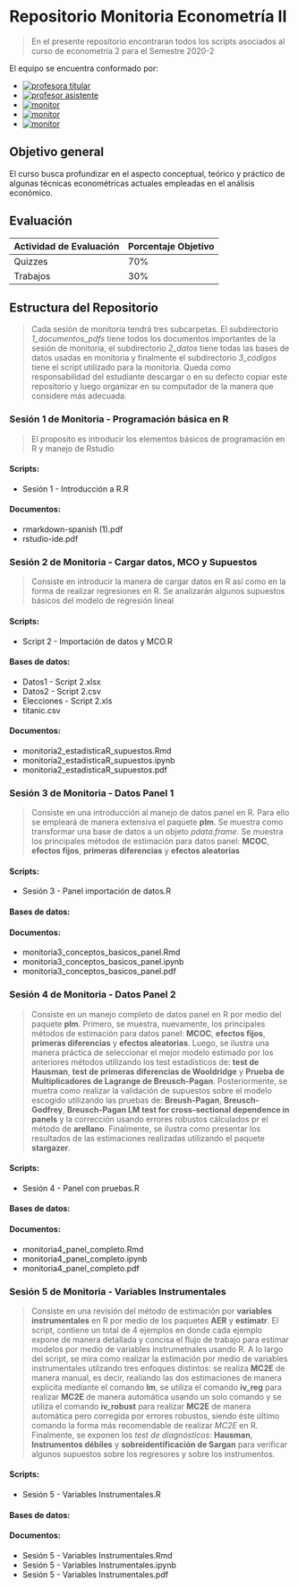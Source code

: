 # Repositorio Monitoria Econometría II

> En el presente repositorio encontraran todos los scripts asociados al curso de econometría 2 para el Semestre 2020-2

El equipo se encuentra conformado por:
- [![profesora titular](https://img.shields.io/badge/profesor%20titular-Nancy%20Milena%20Hoyos-orange)](mailto:nmhoyosg@unal.edu.co)
- [![profesor asistente](https://img.shields.io/badge/Profesor%20asistente-Luis%20Alfonso%20Luna%20-blue)](mailto:nmhoyosg@unal.edu.co)
- [![monitor](https://img.shields.io/badge/monitor-Jhan%20Jhailer%20Andrade-yellow)](mailto:jandradep@unal.edu.co)
- [![monitor](https://img.shields.io/badge/monitor-Juan%20Camilo%20Forero-red)](mailto:jcforerob@unal.edu.co)
- [![monitor](https://img.shields.io/badge/monitor-Germ%C3%A1n%20C%20Rodr%C3%ADguez-green)](mailto:gecrodriguezpe@unal.edu.co)

## Objetivo general

El curso busca profundizar en el aspecto conceptual, teórico y práctico de algunas técnicas econométricas actuales empleadas en el análisis económico.

## Evaluación

 Actividad de Evaluación | Porcentaje Objetivo 
-------------------------|---------------------
 Quizzes                 |         70%         
 Trabajos                |         30%         


## Estructura del Repositorio

> Cada sesión de monitoria tendrá tres subcarpetas. El subdirectorio *1_documentos_pdfs* tiene todos los documentos importantes de la sesión de monitoria, el subdirectorio *2_datos* tiene todas las bases de datos usadas en monitoria y finalmente el subdirectorio *3_códigos* tiene el script utilizado para la monitoria. Queda como responsabilidad del estudiante descargar o en su defecto copiar este repositorio y luego organizar en su computador de la manera que considere más adecuada. 

### Sesión 1 de Monitoria - Programación básica en R

> El proposito es introducir los elementos básicos de programación en R y manejo de Rstudio

#### Scripts:
* Sesión 1 - Introducción a R.R

#### Documentos:
* rmarkdown-spanish (1).pdf
* rstudio-ide.pdf

### Sesión 2 de Monitoria - Cargar datos, MCO y Supuestos

> Consiste en introducir la manera de cargar datos en R así como en la forma de realizar regresiones en R. Se analizarán algunos supuestos básicos del modelo de regresión lineal

#### Scripts:
* Script 2 - Importación de datos y MCO.R

#### Bases de datos:
* Datos1 - Script 2.xlsx
* Datos2 - Script 2.csv
* Elecciones - Script 2.xls
* titanic.csv

#### Documentos:
* monitoria2_estadisticaR_supuestos.Rmd
* monitoria2_estadisticaR_supuestos.ipynb
* monitoria2_estadisticaR_supuestos.pdf

### Sesión 3 de Monitoria - Datos Panel 1

> Consiste en una introducción al manejo de datos panel en R. Para ello se empleará de manera extensiva el paquete **plm**. Se muestra como transformar una base de datos a un objeto *pdata.frame*. Se muestra los principales métodos de estimación para datos panel: **MCOC**, **efectos fijos**, **primeras diferencias** y **efectos aleatorias**

#### Scripts:
* Sesión 3 - Panel importación de datos.R

#### Bases de datos:

#### Documentos:
* monitoria3_conceptos_basicos_panel.Rmd
* monitoria3_conceptos_basicos_panel.ipynb
* monitoria3_conceptos_basicos_panel.pdf

### Sesión 4 de Monitoria - Datos Panel 2

> Consiste en un manejo completo de datos panel en R por medio del paquete **plm**. Primero, se muestra, nuevamente, los principales métodos de estimación para datos panel: **MCOC**, **efectos fijos**, **primeras diferencias** y **efectos aleatorias**. Luego, se ilustra una manera práctica de seleccionar el mejor modelo estimado por los anteriores métodos utilizando los test estadísticos de: **test de Hausman**, **test de primeras diferencias de Wooldridge** y **Prueba de Multiplicadores de Lagrange de Breusch-Pagan**. Posteriormente, se muetra como realizar la validación de supuestos sobre el modelo escogido utilizando las pruebas de: **Breush-Pagan**, **Breusch-Godfrey**, **Breusch-Pagan LM test for cross-sectional dependence in panels** y la corrección usando errores robustos cálculados pr el método de **arellano**. Finalmente, se ilustra como presentar los resultados de las estimaciones realizadas utilizando el paquete **stargazer**. 

#### Scripts:
* Sesión 4 - Panel con pruebas.R

#### Bases de datos:

#### Documentos:
* monitoria4_panel_completo.Rmd
* monitoria4_panel_completo.ipynb
* monitoria4_panel_completo.pdf

### Sesión 5 de Monitoria - Variables Instrumentales

> Consiste en una revisión del método de estimación por **variables instrumentales** en R por medio de los paquetes **AER** y **estimatr**. El script, contiene un total de 4 ejemplos en donde cada ejemplo expone de manera detallada y concisa el flujo de trabajo para estimar modelos por medio de variables instrumetnales usando R. A lo largo del script, se mira como realizar la estimación por medio de variables instrumentales utilzando tres enfoques distintos: se realiza **MC2E** de manera manual, es decir, realiando las dos estimaciones de manera explicita mediante el comando **lm**, se utiliza el comando **iv_reg** para realizar **MC2E** de manera automática usando un solo comando y se utiliza el comando **iv_robust** para realizar **MC2E** de manera automática pero corregida por errores robustos, siendo éste último comando la forma más recomendable de realizar *MC2E* en R. Finalmente, se exponen los *test de diagnósticos*: **Hausman**, **Instrumentos débiles** y **sobreidentificación de Sargan** para verificar algunos supuestos sobre los regresores y sobre los instrumentos. 

#### Scripts:
* Sesión 5 - Variables Instrumentales.R

#### Bases de datos:

#### Documentos:
* Sesión 5 - Variables Instrumentales.Rmd
* Sesión 5 - Variables Instrumentales.ipynb
* Sesión 5 - Variables Instrumentales.pdf
